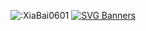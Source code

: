 ![:XiaBai0601](https://count.getloli.com/get/@:XiaBai0601?theme=gelbooru)
[![SVG Banners](https://s1.328888.xyz/2022/05/30/5HSZy.jpg)](https://github.com/XiaBai0601)
